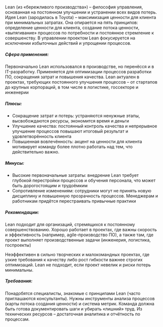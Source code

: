 Lean (из «бережливого производства») – философия управления, основанная на постоянном улучшении и устранении всех видов потерь. Идея Lean (зародилась в Toyota) – максимизация ценности для клиента при минимальных затратах. Она опирается на пять принципов: определение ценности для клиента, создание потока ценности, «вытягивание» процессов по потребности и постоянное стремление к совершенству. В управлении проектом Lean фокусируется на исключении избыточных действий и упрощении процессов.
##### Сфера применения:
Первоначально Lean использовался в производстве, но перенёсся и в IT-разработку. Применяется для оптимизации процессов разработки ПО, сокращения затрат и повышения качества. Lean актуален в проектах, требующих постоянного улучшения процессов – от стартапов до крупных корпораций, в том числе в логистике, госсекторе и инженерии
##### Плюсы:
  - Сокращение затрат и потерь: устраняются ненужные этапы, высвобождаются ресурсы, экономится время и деньги
  - Улучшение качества: постоянный контроль качества и непрерывное улучшение процессов повышают итоговый результат и удовлетворённость клиента
  - Повышенная вовлечённость: акцент на ценности для клиента мотивирует команду более плотно работать над тем, что действительно важно.

##### Минусы: 
 - Высокие первоначальные затраты: внедрение Lean требует глубокой перестройки процессов и обучения персонала, что может быть дорогостоящим и трудоёмким
 - Сопротивление изменениям: сотрудники могут не принять новую дисциплину и повышенную прозрачность процессов. Менеджерам и работникам придётся перестраивать привычные практики

##### Рекомендации:
Lean подходит для организаций, стремящихся к постоянному совершенствованию. Хорошо работает в проектах, где важны скорость и эффективность (например, agile-производство ПО), а также там, где проект выполняет производственные задачи (инженерия, логистика, госпроекты)

Неэффективен в сильно творческих и малокомандных проектах, где узкие требования к качеству либо рост гибкости важнее строгих оптимизаций. Lean не подходит, если проект невелик и риски потерь минимальны.

##### Требования:
Понадобятся специалисты, знакомые с принципами Lean (часто приглашаются консультанты). Нужны инструменты анализа процессов (карты потока создания ценности) и система метрик. Команда должна быть готова документировать шаги и убирать «лишний» труд. Из технических ресурсов – достаточная аналитика и отчётность по процессам.